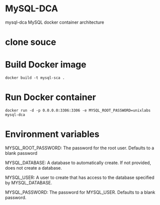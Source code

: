 # MySQL-DCA
mysql-dca  MySQL docker container architecture

# clone souce

# Build Docker image
```
docker build -t mysql-sca .
```
# Run Docker container 
```
docker run -d -p 0.0.0.0:3306:3306 -e MYSQL_ROOT_PASSWORD=unixlabs mysql-dca
```

# Environment variables

MYSQL_ROOT_PASSWORD: The password for the root user. Defaults to a blank password

MYSQL_DATABASE: A database to automatically create. If not provided, does not create a database.

MYSQL_USER: A user to create that has access to the database specified by MYSQL_DATABASE.

MYSQL_PASSWORD: The password for MYSQL_USER. Defaults to a blank password.
